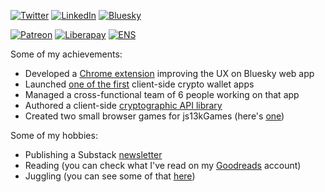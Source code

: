 [![Twitter](https://img.shields.io/badge/Twitter-2.6k-blue)](https://twitter.com/blisstweeting)
[![LinkedIn](https://img.shields.io/badge/LinkedIn-1k-blue)](https://www.linkedin.com/in/xenohunter)
[![Bluesky](https://img.shields.io/badge/Bluesky-527-blue)](https://bsky.app/profile/blisstweeting.xyz)

[![Patreon](https://img.shields.io/badge/Patreon-4-yellow)](https://www.patreon.com/architectofthought)
[![Liberapay](https://img.shields.io/liberapay/patrons/blisstweeting?label=Liberapay)](https://liberapay.com/blisstweeting)
[![ENS](https://img.shields.io/badge/ENS-blisstweeting.eth-yellow)](https://etherscan.io/address/0x567ccDD062Ec253293B2A3C0459A86c00CdDfDbe)

Some of my achievements:
- Developed a [Chrome extension](https://github.com/xenohunter/bluesky-overhaul) improving the UX on Bluesky web app
- Launched [one of the first](https://waves.exchange/) client-side crypto wallet apps
- Managed a cross-functional team of 6 people working on that app
- Authored a client-side [cryptographic API library](https://www.npmjs.com/package/waves-api?activeTab=code)
- Created two small browser games for js13kGames (here's [one](https://js13kgames.com/entries/glitch-rabbit))

Some of my hobbies:
- Publishing a Substack [newsletter](https://unstableorbits.blog/)
- Reading (you can check what I've read on my [Goodreads](https://www.goodreads.com/user/show/46199633-phil-filippak) account)
- Juggling (you can see some of that [here](https://twitter.com/blisstweeting/status/1690370749238853632))
